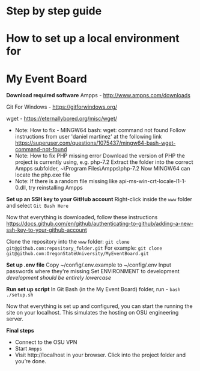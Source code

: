# Step by step guide
# How to set up a local environment for
# My Event Board

__Download required software__
Ampps - http://www.ampps.com/downloads

Git For Windows - https://gitforwindows.org/

wget - https://eternallybored.org/misc/wget/
* Note: How to fix - MINGW64 bash: wget: command not found
Follow instructions from user 'daniel martinez' at the following link
https://superuser.com/questions/1075437/mingw64-bash-wget-command-not-found
* Note: How to fix PHP missing error
Download the version of PHP the project is currently using, e.g. php-7.2
Extract the folder into the correct Ampps subfolder, ~\Program Files\Ampps\php-7.2
Now MINGW64 can locate the php.exe file
* Note: If there is a random file missing like api-ms-win-crt-locale-l1-1-0.dll, try reinstalling Ampps

__Set up an SSH key to your GitHub account__
Right-click inside the `www` folder and select `Git Bash Here`

Now that everything is downloaded, follow these instructions
https://docs.github.com/en/github/authenticating-to-github/adding-a-new-ssh-key-to-your-github-account

Clone the repository into the `www` folder: `git clone git@github.com:repository_folder.git`
For example: `git clone git@github.com:OregonStateUniversity/MyEventBoard.git`

__Set up .env file__
Copy ~/config/.env.example to ~/config/.env
Input passwords where they're missing
Set ENVIRONMENT to development
*development should be entirely lowercase*

__Run set up script__
In Git Bash (in the My Event Board) folder, run - `bash ./setup.sh`

Now that everything is set up and configured, you can start the running the site on your localhost.
This simulates the hosting on OSU engineering server.

__Final steps__
* Connect to the OSU VPN
* Start `Ampps`
* Visit http://localhost in your browser. Click into the project folder and you’re done.
